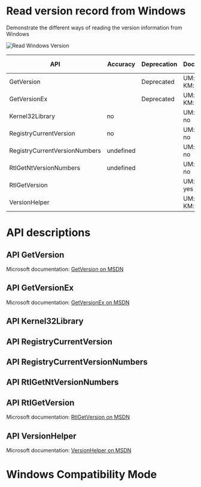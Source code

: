 # Read version record from Windows

Demonstrate the different ways of reading the version information from Windows

![Read Windows Version](https://github.com/Therena/VersionOfWindows/blob/master/Images/ReadWindowsVersion.png?raw=true)

| API                           | Accuracy  | Deprecation | Documented        | Compatibility Mode | Manifest needed |
|-------------------------------|-----------|-------------|-------------------|--------------------|-----------------|
| GetVersion                    |           | Deprecated  | UM: yes / KM: no  | dependent          | yes             |
| GetVersionEx                  |           | Deprecated  | UM: yes / KM: no  | dependent          | yes             |
| Kernel32Library               | no        |             | UM: no  / KM: no  | independent        | no              |
| RegistryCurrentVersion        | no        |             | UM: no  / KM: no  | independent        | no              |
| RegistryCurrentVersionNumbers | undefined |             | UM: no  / KM: no  | independent        | no              |
| RtlGetNtVersionNumbers        | undefined |             | UM: no  / KM: no  | independent        | no              |
| RtlGetVersion                 |           |             | UM: no  / KM: yes | dependent          | no              |
| VersionHelper                 |           |             | UM: yes / KM: no  | independent        | yes             |

# API descriptions

## API GetVersion

Microsoft documentation: [GetVersion on MSDN](https://learn.microsoft.com/en-us/windows/win32/api/sysinfoapi/nf-sysinfoapi-getversion)

## API GetVersionEx

Microsoft documentation: [GetVersionEx on MSDN](https://learn.microsoft.com/en-us/windows/win32/api/sysinfoapi/nf-sysinfoapi-getversionexw)

## API Kernel32Library

## API RegistryCurrentVersion

## API RegistryCurrentVersionNumbers

## API RtlGetNtVersionNumbers

## API RtlGetVersion

Microsoft documentation: [RtlGetVersion on MSDN](https://learn.microsoft.com/en-us/windows-hardware/drivers/ddi/wdm/nf-wdm-rtlgetversion)

## API VersionHelper

Microsoft documentation: [VersionHelper on MSDN](https://learn.microsoft.com/en-us/windows/win32/sysinfo/version-helper-apis)

# Windows Compatibility Mode 